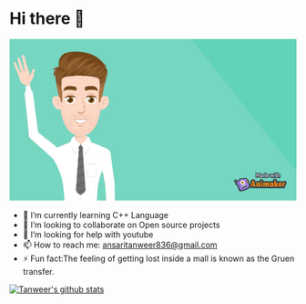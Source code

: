 # Hi there 👋
[![MasterHead](https://raw.githubusercontent.com/Tanweer52/Tanweer52/843a8ecad6fb0cbfe6098e6dd87d5bca0162a418/gif.gif)](https://username.github.io)

- 🌱 I’m currently learning C++ Language  
- 👯 I’m looking to collaborate on Open source projects 
- 🤔 I’m looking for help with youtube 
- 📫 How to reach me: ansaritanweer836@gmail.com
- ⚡ Fun fact:The feeling of getting lost inside a mall is known as the Gruen transfer.

[![Tanweer's github stats](https://github-readme-stats.vercel.app/api?username=Tanweer52&show_icons=true&theme=radical)](https://github.com/Tanweer52/github-readme-stats)

